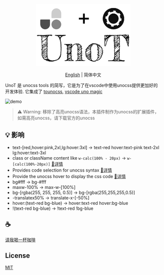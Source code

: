 <p align="center">
<img height="200" src="./assets/kv.png" alt="UnoT">
</p>
<p align="center"> <a href="./README.md">English</a> | 简体中文</p>

UnoT 是 unocss tools 的简写，它是为了在vscode中使用unocss提供更加好的开发体验. 它集成了 [tounocss](https://github.com/Simon-He95/tounocss),  [vscode uno magic](https://github.com/Simon-He95/vscode-uno-magic)

![demo](/assets/demo.gif)

>⚠️ Warning: 移除了高亮unocss语法，本插件制作为unocss的扩展插件，如需高亮unocss，请下载官方的unocss


## 💡 影响
- text-\[red,hover:pink,2xl,lg:hover:3xl\] -> text-red hover:text-pink text-2xl lg:hover:text-3xl
- class or className content like `w-calc(100% - 20px)` -> `w-[calc(100%-20px)]` [🔎详情](https://github.com/Simon-He95/vscode-uno-magic)
- Provides code selection for unocss syntax [🔎详情](https://github.com/Simon-He95/vscode-uno-magic)
- Provide the unocss hover to display the css code [🔎详情](https://github.com/Simon-He95/unocss-to-css)
- bg#fff -> bg-#fff
- maxw-100% -> max-w-[100%]
- bg-[rgba(255, 255, 255, 0.5)] -> bg-[rgba(255,255,255,0.5)]
- -translatex50% -> translate-x-[-50%]
- hover:(text-red bg-blue) -> hover:text-red hover:bg-blue
- !(text-red bg-blue) -> !text-red !bg-blue

## :coffee:

[请我喝一杯咖啡](https://github.com/Simon-He95/sponsor)

## License

[MIT](./license)
